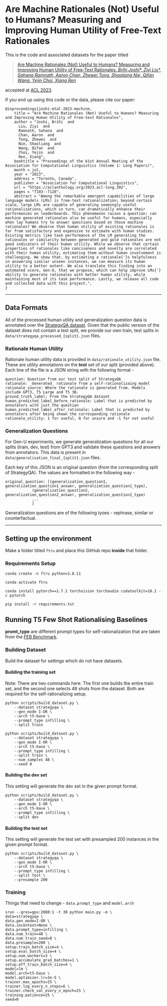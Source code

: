 # Are Machine Rationales (Not) Useful to Humans? Measuring and Improving Human Utility of Free-Text Rationales

This is the code and associated datasets for the paper titled 

>[Are Machine Rationales (Not) Useful to Humans? Measuring and Improving Human Utility of Free-Text Rationales. *Brihi Joshi\*, Ziyi Liu\*, Sahana Ramnath, Aaron Chan, Zhewei Tong, Shaoliang Nie, Qifan Wang, Yejin Choi, Xiang Ren*](https://aclanthology.org/2023.acl-long.392/)

accepted at [ACL 2023](https://2023.aclweb.org/).

If you end up using this code or the data, please cite our paper: 

```
@inproceedings{joshi-etal-2023-machine,
    title = "Are Machine Rationales (Not) Useful to Humans? Measuring and Improving Human Utility of Free-text Rationales",
    author = "Joshi, Brihi  and
      Liu, Ziyi  and
      Ramnath, Sahana  and
      Chan, Aaron  and
      Tong, Zhewei  and
      Nie, Shaoliang  and
      Wang, Qifan  and
      Choi, Yejin  and
      Ren, Xiang",
    booktitle = "Proceedings of the 61st Annual Meeting of the Association for Computational Linguistics (Volume 1: Long Papers)",
    month = jul,
    year = "2023",
    address = "Toronto, Canada",
    publisher = "Association for Computational Linguistics",
    url = "https://aclanthology.org/2023.acl-long.392",
    pages = "7103--7128",
    abstract = "Among the remarkable emergent capabilities of large language models (LMs) is free-text rationalization; beyond certain scale, large LMs are capable of generating seemingly useful rationalizations, which in turn, can dramatically enhance their performances on leaderboards. This phenomenon raises a question: can machine generated rationales also be useful for humans, especially when lay humans try to answer questions based on those machine rationales? We observe that human utility of existing rationales is far from satisfactory and expensive to estimate with human studies. Existing metrics like task performance of the LM generating the rationales or similarity between generated and gold rationales are not good indicators of their human utility. While we observe that certain properties of rationales like conciseness and novelty are correlated with their human utility, estimating them without human involvement is challenging. We show that, by estimating a rationale{'}s helpfulness in answering similar unseen instances, we can measure its human utility to a better extent. We also translate this finding into an automated score, Gen-U, that we propose, which can help improve LMs{'} ability to generate rationales with better human utility, while maintaining most of its task performance. Lastly, we release all code and collected data with this project.",
}
```

---------

## Data Formats

All of the processed human utility and generalization question data is annotated over the [StrategyQA dataset](https://allenai.org/data/strategyqa). Given that the public version of the dataset does not contain a test split, we provide our own train, test splits in ```data/strategyqa_processed_{split}.json``` files. 

### Rationale Human Utility

Rationale human utility data is provided in ```data/rationale_utility.json``` file. These are utility annotations on the **_test_** set of our split (provided above). Each line of the file is a JSON string with the following format - 

```
question: Question from our test split of StrategyQA
rationale: _Generated_ rationale from a self-rationalizaing model
rationale_source: Where the rationale is generated from. Models include GPT3, T5 Large and T5 3B.
ground_truth_label: From the StrategyQA dataset
human_predicted_label_before_rationale: Label that is predicted by annotators with just the question
human_predicted_label_after_rationale: Label that is predicted by annotators after being shown the corresponding rationale
rationale_utility: 1 for useful, 0 for unsure and -1 for not useful

```
### Generalization Questions

For Gen-U experiments, we generate generalization questions for all our splits (train, dev, test) from GPT3 and validate these questions and answers from annotators. This data is present in ```data/generalisation_final_{split}.json``` files.

Each key of this JSON is an original question (from the corresponding split of StrategyQA). The values are formatted in the following way - 

```
original_question: [(generalization_question1, generalization_question1_answer, generalization_question1_type),
            (generalization_question2, generalization_question2_answer, generalization_question2_type)
            ...
            ]
```

Generalization questions are of the following tyoes - rephrase, similar or counterfactual. 

---------

## Setting up the environment

Make a folder titled ```ftru``` and place this GitHub repo __inside__ that folder.

### Requirements Setup

```conda create -n ftru python=3.8.11```

```conda activate ftru```

```conda install pytorch==1.7.1 torchvision torchaudio cudatoolkit=10.1 -c pytorch```

```pip install -r requirements.txt```

## Running T5 Few Shot Rationalising Baselines

__promt_type__ are different prompt types for self-rationalization that are taken from the [FEB Benchmark](https://aclanthology.org/2022.findings-naacl.31/).

### Building Dataset

Build the dataset for settings which do not have datasets.

#### Building the training set

Note: There are two commands here. The first one builds the entire train set, and the second one selects 48 shots from the dataset. Both are required for the self-rationalizing setup.

```
python scripts/build_dataset.py \
    --dataset strategyqa \
    --gen_mode I-OR \
    --arch t5-base \
    --prompt_type infilling \
    --split train

python scripts/build_dataset.py \
    --dataset strategyqa \
    --gen_mode I-OR \
    --arch t5-base \
    --prompt_type infilling \
    --split train \
    --num_samples 48 \
    --seed 0
```

#### Building the dev set

This setting will generate the dev set in the given prompt format.

```
python scripts/build_dataset.py \
    --dataset strategyqa \
    --gen_mode I-OR \
    --arch t5-base \
    --prompt_type infilling \
    --split dev 
```

#### Building the test set

This setting will generate the test set with presampled 200 instances in the given prompt format.

```
python scripts/build_dataset.py \
    --dataset strategyqa \
    --gen_mode I-OR \
    --arch t5-base \
    --prompt_type infilling \
    --split test \
    --presample 200
```

### Training

Things that need to change - ```data.prompt_type``` and ```model.arch```

```
srun --gres=gpu:2080:1 -t 30 python main.py -m \
data=strategyqa \
data.gen_mode=I-OR \
data.incontext=None \
data.prompt_type=infilling \
data.num_train=48 \
data.num_train_seed=0 \
data.presample=200 \
setup.train_batch_size=4 \
setup.eval_batch_size=4 \
setup.num_workers=3 \
setup.accumulate_grad_batches=1 \
setup.eff_train_batch_size=4 \
model=lm \
model.arch=t5-base \
model.optimizer.lr=3e-5 \
trainer.max_epochs=25 \
trainer.log_every_n_steps=6 \
trainer.check_val_every_n_epoch=25 \
training.patience=25 \
seed=0 
```


